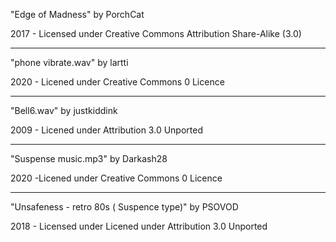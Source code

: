"Edge of Madness"
by PorchCat

2017 - Licensed under
Creative Commons
Attribution Share-Alike (3.0)

---

"phone vibrate.wav"
by lartti

2020 - Licened under
Creative Commons 0 Licence

---

"Bell6.wav"
by justkiddink

2009 - Licened under
Attribution 3.0 Unported

---

"Suspense music.mp3"
by Darkash28

2020 -Licened under
Creative Commons 0 Licence

---


"Unsafeness - retro 80s ( Suspence type)"
by PSOVOD

2018 - Licensed under
Licened under
Attribution 3.0 Unported

